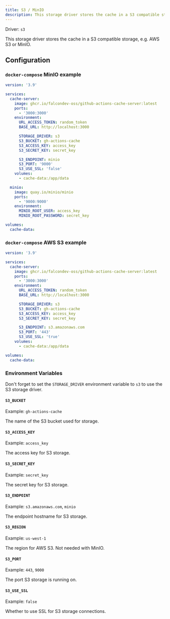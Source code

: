 ```yaml
---
title: S3 / MinIO
description: This storage driver stores the cache in a S3 compatible storage, e.g. AWS S3 or MinIO.
---
```


Driver: `s3`

This storage driver stores the cache in a S3 compatible storage, e.g. AWS S3 or MinIO.

## Configuration

### `docker-compose` MinIO example

```yaml [docker-compose.yml]
version: '3.9'

services:
  cache-server:
    image: ghcr.io/falcondev-oss/github-actions-cache-server:latest
    ports:
      - '3000:3000'
    environment:
      URL_ACCESS_TOKEN: random_token
      BASE_URL: http://localhost:3000

      STORAGE_DRIVER: s3
      S3_BUCKET: gh-actions-cache
      S3_ACCESS_KEY: access_key
      S3_SECRET_KEY: secret_key

      S3_ENDPOINT: minio
      S3_PORT: '9000'
      S3_USE_SSL: 'false'
    volumes:
      - cache-data:/app/data

  minio:
    image: quay.io/minio/minio
    ports:
      - '9000:9000'
    environment:
      MINIO_ROOT_USER: access_key
      MINIO_ROOT_PASSWORD: secret_key

volumes:
  cache-data:
```

### `docker-compose` AWS S3 example

```yaml [docker-compose.yml]
version: '3.9'

services:
  cache-server:
    image: ghcr.io/falcondev-oss/github-actions-cache-server:latest
    ports:
      - '3000:3000'
    environment:
      URL_ACCESS_TOKEN: random_token
      BASE_URL: http://localhost:3000

      STORAGE_DRIVER: s3
      S3_BUCKET: gh-actions-cache
      S3_ACCESS_KEY: access_key
      S3_SECRET_KEY: secret_key

      S3_ENDPOINT: s3.amazonaws.com
      S3_PORT: '443'
      S3_USE_SSL: 'true'
    volumes:
      - cache-data:/app/data

volumes:
  cache-data:
```

### Environment Variables

Don't forget to set the `STORAGE_DRIVER` environment variable to `s3` to use the S3 storage driver.

#### `S3_BUCKET`

Example: `gh-actions-cache`

The name of the S3 bucket used for storage.

#### `S3_ACCESS_KEY`

Example: `access_key`

The access key for S3 storage.

#### `S3_SECRET_KEY`

Example: `secret_key`

The secret key for S3 storage.

#### `S3_ENDPOINT`

Example: `s3.amazonaws.com`, `minio`

The endpoint hostname for S3 storage.

#### `S3_REGION`

Example: `us-west-1`

The region for AWS S3. Not needed with MinIO.

#### `S3_PORT`

Example: `443`, `9000`

The port S3 storage is running on.

#### `S3_USE_SSL`

Example: `false`

Whether to use SSL for S3 storage connections.
